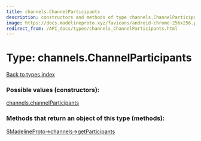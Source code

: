 ```yaml
---
title: channels.ChannelParticipants
description: constructors and methods of type channels.ChannelParticipants
image: https://docs.madelineproto.xyz/favicons/android-chrome-256x256.png
redirect_from: /API_docs/types/channels_ChannelParticipants.html
---
```

# Type: channels.ChannelParticipants  
[Back to types index](index.md)



### Possible values (constructors):

[channels.channelParticipants](../constructors/channels.channelParticipants.md)  



### Methods that return an object of this type (methods):

[$MadelineProto->channels->getParticipants](../methods/channels.getParticipants.md)  



